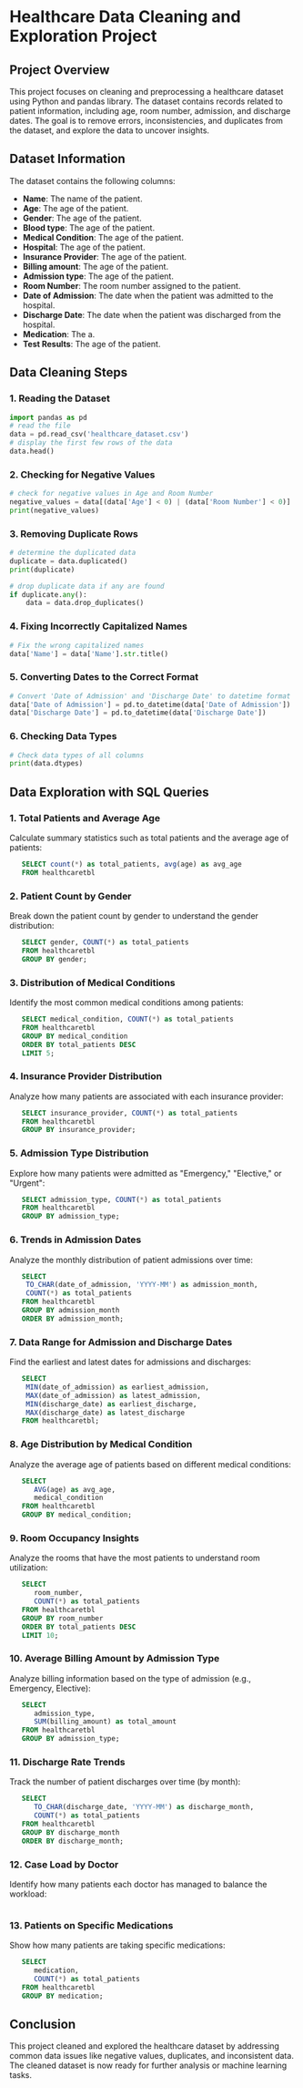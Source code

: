 
# Healthcare Data Cleaning and Exploration Project

## Project Overview
This project focuses on cleaning and preprocessing a healthcare dataset using Python and pandas library. The dataset contains records related to patient information, including age, room number, admission, and discharge dates. The goal is to remove errors, inconsistencies, and duplicates from the dataset, and explore the data to uncover insights.

## Dataset Information
The dataset contains the following columns:
- **Name**: The name of the patient.
- **Age**: The age of the patient.
- **Gender**: The age of the patient.
- **Blood type**: The age of the patient.
- **Medical Condition**: The age of the patient.
- **Hospital**: The age of the patient.
- **Insurance Provider**: The age of the patient.
- **Billing amount**: The age of the patient.
- **Admission type**: The age of the patient.
- **Room Number**: The room number assigned to the patient.
- **Date of Admission**: The date when the patient was admitted to the hospital.
- **Discharge Date**: The date when the patient was discharged from the hospital.
- **Medication**: The a.
- **Test Results**: The age of the patient.

## Data Cleaning Steps

### 1. Reading the Dataset
```python
import pandas as pd
# read the file
data = pd.read_csv('healthcare_dataset.csv')
# display the first few rows of the data
data.head()
```

### 2. Checking for Negative Values
```python
# check for negative values in Age and Room Number
negative_values = data[(data['Age'] < 0) | (data['Room Number'] < 0)]
print(negative_values)
```

### 3. Removing Duplicate Rows
```python
# determine the duplicated data
duplicate = data.duplicated()
print(duplicate)

# drop duplicate data if any are found
if duplicate.any():
    data = data.drop_duplicates()
```

### 4. Fixing Incorrectly Capitalized Names
```python
# Fix the wrong capitalized names
data['Name'] = data['Name'].str.title()
```

### 5. Converting Dates to the Correct Format
```python
# Convert 'Date of Admission' and 'Discharge Date' to datetime format
data['Date of Admission'] = pd.to_datetime(data['Date of Admission'])
data['Discharge Date'] = pd.to_datetime(data['Discharge Date'])
```

### 6. Checking Data Types
```python
# Check data types of all columns
print(data.dtypes)
```

## Data Exploration with SQL Queries

### 1. Total Patients and Average Age
Calculate summary statistics such as total patients and the average age of patients:
```sql
   SELECT count(*) as total_patients, avg(age) as avg_age
   FROM healthcaretbl
```

### 2. Patient Count by Gender
Break down the patient count by gender to understand the gender distribution:
```sql
   SELECT gender, COUNT(*) as total_patients
   FROM healthcaretbl
   GROUP BY gender;
```

### 3. Distribution of Medical Conditions
Identify the most common medical conditions among patients:
```sql
   SELECT medical_condition, COUNT(*) as total_patients
   FROM healthcaretbl
   GROUP BY medical_condition
   ORDER BY total_patients DESC
   LIMIT 5;

```

### 4. Insurance Provider Distribution

Analyze how many patients are associated with each insurance provider:
```sql
   SELECT insurance_provider, COUNT(*) as total_patients
   FROM healthcaretbl
   GROUP BY insurance_provider;

```
### 5. Admission Type Distribution

Explore how many patients were admitted as "Emergency," "Elective," or "Urgent":
```sql
   SELECT admission_type, COUNT(*) as total_patients
   FROM healthcaretbl
   GROUP BY admission_type;
```
### 6. Trends in Admission Dates
Analyze the monthly distribution of patient admissions over time:
```sql
   SELECT 
    TO_CHAR(date_of_admission, 'YYYY-MM') as admission_month, 
    COUNT(*) as total_patients
   FROM healthcaretbl
   GROUP BY admission_month
   ORDER BY admission_month;
```
### 7. Data Range for Admission and Discharge Dates
Find the earliest and latest dates for admissions and discharges:
```sql
   SELECT 
    MIN(date_of_admission) as earliest_admission,
    MAX(date_of_admission) as latest_admission,
    MIN(discharge_date) as earliest_discharge,
    MAX(discharge_date) as latest_discharge
   FROM healthcaretbl;
```
### 8. Age Distribution by Medical Condition
Analyze the average age of patients based on different medical conditions:
```sql
   SELECT 
      AVG(age) as avg_age, 
      medical_condition
   FROM healthcaretbl
   GROUP BY medical_condition;
```
### 9. Room Occupancy Insights
Analyze the rooms that have the most patients to understand room utilization:
```sql
   SELECT 
      room_number, 
      COUNT(*) as total_patients
   FROM healthcaretbl
   GROUP BY room_number
   ORDER BY total_patients DESC
   LIMIT 10;
```

### 10. Average Billing Amount by Admission Type
Analyze billing information based on the type of admission (e.g., Emergency, Elective):
```sql
   SELECT 
      admission_type, 
      SUM(billing_amount) as total_amount
   FROM healthcaretbl
   GROUP BY admission_type;
```

### 11. Discharge Rate Trends
Track the number of patient discharges over time (by month):
```sql
   SELECT 
      TO_CHAR(discharge_date, 'YYYY-MM') as discharge_month, 
      COUNT(*) as total_patients
   FROM healthcaretbl
   GROUP BY discharge_month
   ORDER BY discharge_month;
```

### 12. Case Load by Doctor
Identify how many patients each doctor has managed to balance the workload:
```sql

```

### 13. Patients on Specific Medications
Show how many patients are taking specific medications:
```sql
   SELECT 
      medication, 
      COUNT(*) as total_patients
   FROM healthcaretbl
   GROUP BY medication;
```

## Conclusion
This project cleaned and explored the healthcare dataset by addressing common data issues like negative values, duplicates, and inconsistent data. The cleaned dataset is now ready for further analysis or machine learning tasks.

